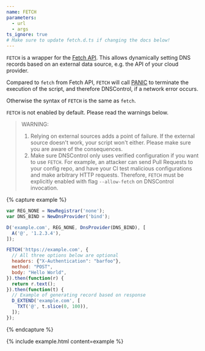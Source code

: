 ```yaml
---
name: FETCH
parameters:
  - url
  - args
ts_ignore: true
# Make sure to update fetch.d.ts if changing the docs below!
---
```


`FETCH` is a wrapper for the [Fetch API](https://developer.mozilla.org/en-US/docs/Web/API/Fetch_API). This allows dynamically setting DNS records based on an external data source, e.g. the API of your cloud provider.

Compared to `fetch` from Fetch API, `FETCH` will call [PANIC](#PANIC) to terminate the execution of the script, and therefore DNSControl, if a network error occurs.

Otherwise the syntax of `FETCH` is the same as `fetch`.

`FETCH` is not enabled by default. Please read the warnings below.

> WARNING:
>
> 1. Relying on external sources adds a point of failure. If the external source doesn't work, your script won't either. Please make sure you are aware of the consequences.
> 2. Make sure DNSControl only uses verified configuration if you want to use `FETCH`. For example, an attacker can send Pull Requests to your config repo, and have your CI test malicious configurations and make arbitrary HTTP requests. Therefore, `FETCH` must be explicitly enabled with flag `--allow-fetch` on DNSControl invocation.

{% capture example %}
```javascript
var REG_NONE = NewRegistrar('none');
var DNS_BIND = NewDnsProvider('bind');

D('example.com', REG_NONE, DnsProvider(DNS_BIND), [
  A('@', '1.2.3.4'),
]);

FETCH('https://example.com', {
  // All three options below are optional
  headers: {"X-Authentication": "barfoo"},
  method: "POST",
  body: "Hello World",
}).then(function(r) {
  return r.text();
}).then(function(t) {
  // Example of generating record based on response
  D_EXTEND('example.com', [
    TXT('@', t.slice(0, 100)),
  ]);
});
```
{% endcapture %}

{% include example.html content=example %}
